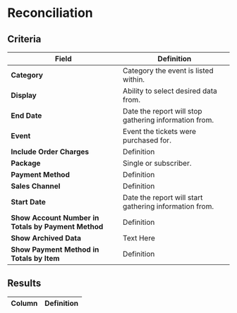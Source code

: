# Reconciliation

## Criteria

| **Field** | **Definition** |
| --- | --- |
| **Category** | Category the event is listed within. |
| **Display** | Ability to select desired data from. |
| **End Date** | Date the report will stop gathering information from. |
| **Event** | Event the tickets were purchased for. |
| **Include Order Charges** | Definition |
| **Package** | Single or subscriber. |
| **Payment Method** | Definition |
| **Sales Channel** | Definition |
| **Start Date** | Date the report will start gathering information from. |
| **Show Account Number in Totals by Payment Method** | Definition |
| **Show Archived Data** | Text Here |
| **Show Payment Method in Totals by Item** | Definition |

## Results

| **Column** | **Definition** |
| --- | --- |